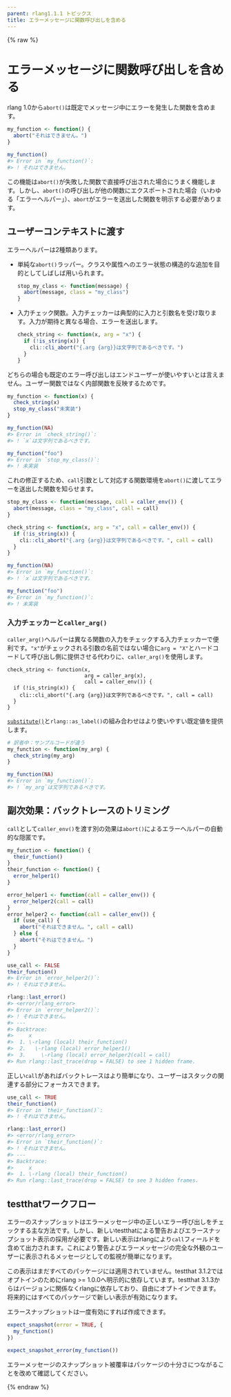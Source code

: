 ```yaml
---
parent: rlang1.1.1 トピックス
title: エラーメッセージに関数呼び出しを含める
---
```


{% raw  %}
# エラーメッセージに関数呼び出しを含める

rlang 1.0から`abort()`は既定でメッセージ中にエラーを発生した関数を含めます。

```r
my_function <- function() {
  abort("それはできません。")
}

my_function()
#> Error in `my_function()`:
#> ! それはできません。
```

この機能は`abort()`が失敗した関数で直接呼び出された場合にうまく機能します。しかし、`abort()`の呼び出しが他の関数にエクスポートされた場合（いわゆる「エラーヘルパー」）、`abort`がエラーを送出した関数を明示する必要があります。

## ユーザーコンテキストに渡す

エラーヘルパーは2種類あります。

- 単純な`abort()`ラッパー。クラスや属性へのエラー状態の構造的な追加を目的としてしばしば用いられます。
  
  ```r
  stop_my_class <- function(message) {
    abort(message, class = "my_class")
  }
  ```

- 入力チェック関数。入力チェッカーは典型的に入力と引数名を受け取ります。入力が期待と異なる場合、エラーを送出します。
  
  ```r
  check_string <- function(x, arg = "x") {
    if (!is_string(x)) {
      cli::cli_abort("{.arg {arg}}は文字列であるべきです。")
    }
  }
  ```

どちらの場合も既定のエラー呼び出しはエンドユーザーが使いやすいとは言えません。ユーザー関数ではなく内部関数を反映するためです。

```r
my_function <- function(x) {
  check_string(x)
  stop_my_class("未実装")
}
```

```r
my_function(NA)
#> Error in `check_string()`:
#> ! `x`は文字列であるべきです。
```

```r
my_function("foo")
#> Error in `stop_my_class()`:
#> ! 未実装
```

これの修正するため、`call`引数として対応する関数環境を`abort()`に渡してエラーを送出した関数を知らせます。

```r
stop_my_class <- function(message, call = caller_env()) {
  abort(message, class = "my_class", call = call)
}

check_string <- function(x, arg = "x", call = caller_env()) {
  if (!is_string(x)) {
    cli::cli_abort("{.arg {arg}}は文字列であるべきです。", call = call)
  }
}
```

```r
my_function(NA)
#> Error in `my_function()`:
#> ! `x`は文字列であるべきです。
```

```r
my_function("foo")
#> Error in `my_function()`:
#> ! 未実装
```

### 入力チェッカーと`caller_arg()`

`caller_arg()`ヘルパーは異なる関数の入力をチェックする入力チェッカーで便利です。`"x"`がチェックされる引数の名前ではない場合に`arg = "X"`とハードコードして呼び出し側に提供させる代わりに、`caller_arg()`を使用します。

```ｒ
check_string <- function(x,
                         arg = caller_arg(x),
                         call = caller_env()) {
  if (!is_string(x)) {
    cli::cli_abort("{.arg {arg}}は文字列であるべきです。", call = call)
  }
}
```

[`substitute()`](https://rdrr.io/r/base/substitute.html)と`rlang::as_label()`の組み合わせはより使いやすい既定値を提供します。

```r
# 訳者中：サンプルコードが違う
my_function <- function(my_arg) {
  check_string(my_arg)
}

my_function(NA)
#> Error in `my_function()`:
#> ! `my_arg`は文字列であるべきです。
```

## 副次効果：バックトレースのトリミング

`call`として`caller_env()`を渡す別の効果は`abort()`によるエラーヘルパーの自動的な隠匿です。

```r
my_function <- function() {
  their_function()
}
their_function <- function() {
  error_helper1()
}

error_helper1 <- function(call = caller_env()) {
  error_helper2(call = call)
}
error_helper2 <- function(call = caller_env()) {
  if (use_call) {
    abort("それはできません。", call = call)
  } else {
    abort("それはできません。")
  }
}
```

```r
use_call <- FALSE
their_function()
#> Error in `error_helper2()`:
#> ! それはできません。
```

```r
rlang::last_error()
#> <error/rlang_error>
#> Error in `error_helper2()`:
#> ! それはできません。
#> ---
#> Backtrace:
#>     x
#>  1. \-rlang (local) their_function()
#>  2.   \-rlang (local) error_helper1()
#>  3.     \-rlang (local) error_helper2(call = call)
#> Run rlang::last_trace(drop = FALSE) to see 1 hidden frame.
```

正しい`call`があればバックトレースはより簡単になり、ユーザーはスタックの関連する部分にフォーカスできます。

```r
use_call <- TRUE
their_function()
#> Error in `their_function()`:
#> ! それはできません。
```

```r
rlang::last_error()
#> <error/rlang_error>
#> Error in `their_function()`:
#> ! それはできません。
#> ---
#> Backtrace:
#>     x
#>  1. \-rlang (local) their_function()
#> Run rlang::last_trace(drop = FALSE) to see 3 hidden frames.
```

## testthatワークフロー

エラーのスナップショットはエラーメッセージ中の正しいエラー呼び出しをチェックする主な方法です。しかし、新しいtestthatによる警告およびエラースナップショット表示の採用が必要です。新しい表示はrlangにより`call`フィールドを含めて出力されます。これにより警告よびエラーメッセージの完全な外観のユーザーに表示されるメッセージとしての監視が簡単になります。

この表示はまだすべてのパッケージには適用されていません。testthat 3.1.2ではオプトインのためにrlang >= 1.0.0へ明示的に依存しています。testthat 3.1.3からはバージョンに関係なくrlangに依存しており、自由にオプトインできます。将来的にはすべてのパッケージで新しい表示が有効になります。

エラースナップショットは一度有効にすれば作成できます。

```r
expect_snapshot(error = TRUE, {
  my_function()
})

expect_snapshot_error(my_function())
```

エラーメッセージのスナップショット被覆率はパッケージの十分さにつながることを改めて確認してください。

{% endraw %}
